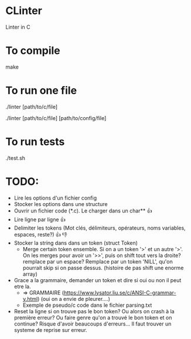 # CLinter
Linter in C
# To compile
make
# To run one file
./linter [path/to/c/file]

./linter [path/to/c/file] [path/to/config/file]

# To run tests
./test.sh

# TODO:
* Lire les options d'un fichier config
* Stocker les options dans une structure
* Ouvrir un fichier code (\*.c). Le charger dans un char**	:+1:
* Lire ligne par ligne	:+1:
* Delimiter les tokens (Mot clés, délimiteurs, opérateurs, noms variables, espaces, reste?)	:+1: :-1:
* Stocker la string dans dans un token (struct Token)
	- Merge certain token ensemble. Si on a un token '>' et un autre '>'. On les merges pour avoir un '>>', puis on shift tout vers la droite? remplace par un espace? Remplace par un token 'NILL', qu'on pourrait skip si on passe dessus. (histoire de pas shift une enorme array)
* Grace a la grammaire, demander un token et dire si oui ou non il peut etre la.
	- => GRAMMAIRE (https://www.lysator.liu.se/c/ANSI-C-grammar-y.html) (oui on a envie de pleurer....)
	- Exemple de pseudo/c code dans le fichier parsing.txt
* Reset la ligne si on trouve pas le bon token? Ou alors on crash à la première erreur? Ou faire genre qu'on a trouvé le bon token et on continue? Risque d'avoir beaucoups d'erreurs... Il faut trouver un systeme de reprise sur erreur.
